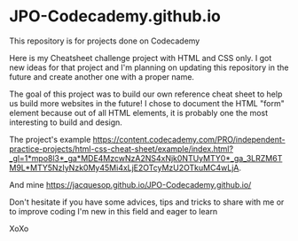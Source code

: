 # JPO-Codecademy.github.io
This repository is for projects done on Codecademy

Here is my Cheatsheet challenge project with HTML and CSS only.
I got new ideas for that project and I'm planning on updating this repository in the future and create another one with a proper name.

The goal of this project was to build our own reference cheat sheet to help us build more websites in the future!
I chose to document the HTML "form" element because out of all HTML elements, it is probably one the most interesting to build and design.

The project's example 
https://content.codecademy.com/PRO/independent-practice-projects/html-css-cheat-sheet/example/index.html?_gl=1*mpo8l3*_ga*MDE4MzcwNzA2NS4xNjk0NTUyMTY0*_ga_3LRZM6TM9L*MTY5NzIyNzk0My45Mi4xLjE2OTcyMzU2OTkuMC4wLjA.

And mine
https://jacquesop.github.io/JPO-Codecademy.github.io/

Don't hesitate if you have some advices, tips and tricks to share with me or to improve coding
I'm new in this field and eager to learn 

XoXo
